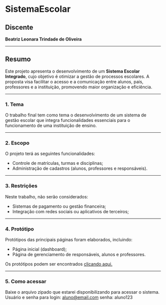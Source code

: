 # SistemaEscolar

## Discente  
**Beatriz Leonara Trindade de Oliveira**  

---

## Resumo  
Este projeto apresenta o desenvolvimento de um **Sistema Escolar Integrado**, cujo objetivo é otimizar a gestão de processos escolares. A proposta visa facilitar o acesso e a comunicação entre alunos, pais, professores e a instituição, promovendo maior organização e eficiência.  

---

### 1. Tema  
O trabalho final tem como tema o desenvolvimento de um sistema de gestão escolar que integra funcionalidades essenciais para o funcionamento de uma instituição de ensino.

---

### 2. Escopo  
O projeto terá as seguintes funcionalidades: 
- Controle de matrículas, turmas e disciplinas;   
- Administração de cadastros (alunos, professores e responsáveis).  

---

### 3. Restrições  
Neste trabalho, não serão considerados:  
- Sistemas de pagamento ou gestão financeira;  
- Integração com redes sociais ou aplicativos de terceiros;  


---

### 4. Protótipo  
Protótipos das principais páginas foram elaborados, incluindo:  
- Página inicial (dashboard);  
- Página de gerenciamento de responsáveis, alunos e professores.
 

Os protótipos podem ser encontrados [clicando aqui.](https://www.figma.com/proto/O80paCZxU26XILEg9mykap/Escola?node-id=1-482&t=BPlb4COHvvd0MN7r-1&scaling=min-zoom&content-scaling=fixed&page-id=0%3A1&starting-point-node-id=1%3A482)

---

### 5. Como acessar

Baixe o arquivo zipado que estarei disponibilizando para acessar o sistema.
Usuário e senha para login: aluno@email.com senha: aluno123


